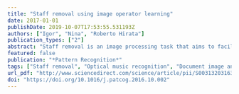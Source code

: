 ```yaml
---
title: "Staff removal using image operator learning"
date: 2017-01-01
publishDate: 2019-10-07T17:53:55.531193Z
authors: ["Igor", "Nina", "Roberto Hirata"]
publication_types: ["2"]
abstract: "Staff removal is an image processing task that aims to facilitate further analysis of music score images. Even when restricted to images in specific domains such as music score recognition, solving image processing problems usually requires the design of customized algorithms. To cope with image variabilities and the growing amount of data, machine learning based techniques emerge as a natural approach to be employed in image processing problems. In this sense, image operator learning methods are concerned with estimating, from sample pairs of input-output images of a transformation, a local function that characterizes the image transformation. These methods require the definition of some parameters, including the local information to be considered in the processing which is defined by a window. In this work we show how to apply the image operator learning technique to the staff line removal problem. We present an algorithm for window determination and show that it captures visual information relevant for staff removal. We also present a reference window set to be used in cases where the training set is not sufficiently large. Experimental results obtained with respect to synthetic and handwritten music scores under varying image conditions show that the learned image operators are comparable with especially designed state-of-the-art heuristic algorithms."
featured: false
publication: "*Pattern Recognition*"
tags: ["Staff removal", "Optical music recognition", "Document image analysis", "Image operator", "Machine learning"]
url_pdf: "http://www.sciencedirect.com/science/article/pii/S0031320316303181"
doi: "https://doi.org/10.1016/j.patcog.2016.10.002"
---
```


